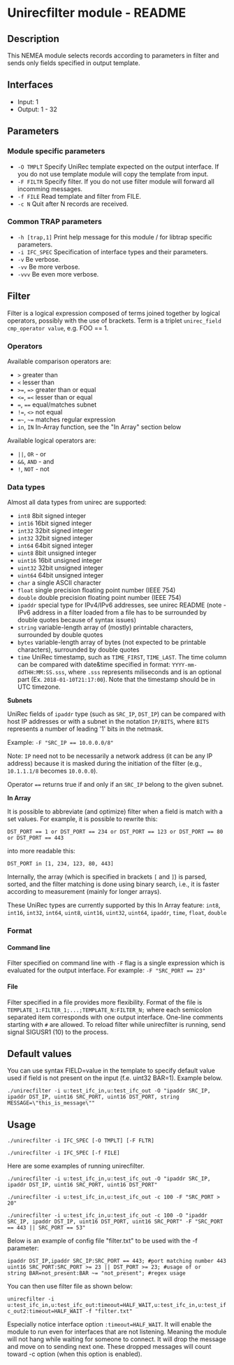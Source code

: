 # Unirecfilter module - README

## Description

This NEMEA module selects records according to parameters in filter
and sends only fields specified in output template.

## Interfaces

- Input: 1
- Output: 1 - 32

## Parameters

### Module specific parameters

- `-O TMPLT` Specify UniRec template expected on the output interface.
    If you do not use template module will copy the template from
    input.
- `-F FILTR` Specify filter.
    If you do not use filter module will forward all incomming
    messages.
- `-f FILE` Read template and filter from FILE.
- `-c N` Quit after N records are received.

### Common TRAP parameters

- `-h [trap,1]` Print help message for this module / for libtrap
  specific parameters.
- `-i IFC_SPEC` Specification of interface types and their parameters.
- `-v` Be verbose.
- `-vv` Be more verbose.
- `-vvv` Be even more verbose.

## Filter

Filter is a logical expression composed of terms joined together by
logical operators, possibly with the use of brackets. Term is a
triplet `unirec_field cmp_operator value`, e.g. FOO == 1.

### Operators

Available comparison operators are:

- `>` greater than
- `<` lesser than
- `>=`, `=>` greater than or equal
- `<=`, `=<` lesser than or equal
- `=`, `==` equal/matches subnet
- `!=`, `<>` not equal
- `=~`, `~=` matches regular expression
- `in`, `IN` In-Array function, see the "In Array" section below

Available logical operators are:

- `||`, `OR` - or
- `&&`, `AND` - and
- `!`, `NOT` - not

### Data types

Almost all data types from unirec are supported:

- `int8` 8bit signed integer
- `int16` 16bit signed integer
- `int32` 32bit signed integer
- `int32` 32bit signed integer
- `int64` 64bit signed integer
- `uint8` 8bit unsigned integer
- `uint16` 16bit unsigned integer
- `uint32` 32bit unsigned integer
- `uint64` 64bit unsigned integer
- `char` a single ASCII character
- `float` single precision floating point number (IEEE 754)
- `double` double precision floating point number (IEEE 754)
- `ipaddr` special type for IPv4/IPv6 addresses, see unirec README
  (note - IPv6 address in a filter loaded from a file has to be
  surrounded by double quotes because of syntax issues)
- `string` variable-length array of (mostly) printable characters,
  surrounded by double quotes
- `bytes` variable-length array of bytes (not expected to be printable
  characters), surrounded by double quotes
- `time` UniRec timestamp, such as `TIME_FIRST`, `TIME_LAST`. The time
  column can be compared with date&time specified in format:
  `YYYY-mm-ddTHH:MM:SS.sss`, where `.sss` represents miliseconds and
  is an optional part (Ex. `2018-01-10T21:17:00`). Note that the
  timestamp should be in UTC timezone.

**Subnets**

UniRec fields of `ipaddr` type (such as `SRC_IP`, `DST_IP`) can be
compared with host IP addresses or with a subnet in the notation
`IP/BITS`, where `BITS` represents a number of leading '1' bits in the
netmask.

Example: `-F "SRC_IP == 10.0.0.0/8"`

Note: `IP` need not to be necessarily a network address (it can be any
IP address) because it is masked during the initiation of the filter
(e.g., `10.1.1.1/8` becomes `10.0.0.0`).

Operator `==` returns true if and only if an `SRC_IP` belong to the
given subnet.

**In Array**

It is possible to abbreviate (and optimize) filter when a field is match
with a set values.
For example, it is possible to rewrite this:

`DST_PORT == 1 or DST_PORT == 234 or DST_PORT == 123 or DST_PORT == 80 or DST_PORT == 443`

into more readable this:

`DST_PORT in [1, 234, 123, 80, 443]`

Internally, the array (which is specified in brackets `[` and `]`) is parsed, sorted,
and the filter matching is done using binary search, i.e., it is faster
according to measurement (mainly for longer arrays).

These UniRec types are currently supported by this In Array feature:
`int8`, `int16`, `int32`, `int64`, `uint8`, `uint16`, `uint32`, `uint64`, `ipaddr`, `time`, `float`, `double`

### Format

#### Command line

Filter specified on command line with `-F` flag is a single expression
which is evaluated for the output interface. For example: `-F
"SRC_PORT == 23"`

#### File

Filter specified in a file provides more flexibility. Format of the
file is `TEMPLATE_1:FILTER_1;...;TEMPLATE_N:FILTER_N;` where each
semicolon separated item corresponds with one output interface.
One-line comments starting with `#` are allowed. To reload filter
while unirecfilter is running, send signal SIGUSR1 (10) to the
process.

## Default values

You can use syntax FIELD=value in the template to specify default
value used if field is not present on the input (f.e. uint32 BAR=1).
Example below.

`./unirecfilter -i u:test_ifc_in,u:test_ifc_out -O "ipaddr SRC_IP, ipaddr DST_IP, uint16 SRC_PORT, uint16 DST_PORT, string MESSAGE=\"this_is_message\""`

## Usage

`./unirecfilter -i IFC_SPEC [-O TMPLT] [-F FLTR]`

`./unirecfilter -i IFC_SPEC [-f FILE]`

Here are some examples of running unirecfilter.

`./unirecfilter -i u:test_ifc_in,u:test_ifc_out -O "ipaddr SRC_IP, ipaddr DST_IP, uint16 SRC_PORT, uint16 DST_PORT"`

`./unirecfilter -i u:test_ifc_in,u:test_ifc_out -c 100 -F "SRC_PORT > 20"`

`./unirecfilter -i u:test_ifc_in,u:test_ifc_out -c 100 -O "ipaddr SRC_IP, ipaddr DST_IP, uint16 DST_PORT, uint16 SRC_PORT" -F "SRC_PORT == 443 || SRC_PORT == 53"`

Below is an example of config file "filter.txt" to be used with the -f
parameter:

```
ipaddr DST_IP,ipaddr SRC_IP:SRC_PORT == 443; #port matching number 443
uint16 SRC_PORT:SRC_PORT >= 23 || DST_PORT >= 23; #usage of or
string BAR=not_present:BAR ~= "not_present"; #regex usage
```

You can then use filter file as shown below:

`unirecfilter -i u:test_ifc_in,u:test_ifc_out:timeout=HALF_WAIT,u:test_ifc_in,u:test_ifc_out2:timeout=HALF_WAIT -f "filter.txt"`

Especially notice interface option `:timeout=HALF_WAIT`. It will
enable the module to run even for interfaces that are not listening.
Meaning the module will not hang while waiting for someone to connect.
It will drop the message and move on to sending next one. These
dropped messages will count toward -c option (when this option is
enabled).
